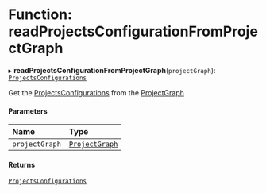 # Function: readProjectsConfigurationFromProjectGraph

▸ **readProjectsConfigurationFromProjectGraph**(`projectGraph`): [`ProjectsConfigurations`](../../devkit/documents/ProjectsConfigurations)

Get the [ProjectsConfigurations](../../devkit/documents/ProjectsConfigurations) from the [ProjectGraph](../../devkit/documents/ProjectGraph)

#### Parameters

| Name           | Type                                                  |
| :------------- | :---------------------------------------------------- |
| `projectGraph` | [`ProjectGraph`](../../devkit/documents/ProjectGraph) |

#### Returns

[`ProjectsConfigurations`](../../devkit/documents/ProjectsConfigurations)
